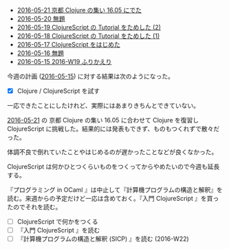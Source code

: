 - [2016-05-21 京都 Clojure の集い 16.05 にでた][2016-05-21]
- [2016-05-20 無題][2016-05-20]
- [2016-05-19 ClojureScript の Tutorial をためした (2)][2016-05-19]
- [2016-05-18 ClojureScript の Tutorial をためした (1)][2016-05-18]
- [2016-05-17 ClojureScript をはじめた][2016-05-17]
- [2016-05-16 無題][2016-05-16]
- [2016-05-15 2016-W19 ふりかえり][2016-05-15]

今週の計画 ([2016-05-15][]) に対する結果は次のようになった。

- [x] Clojure / ClojureScript を試す

一応できたことにしたけれど、実際にはあまりきちんとできていない。

[2016-05-21][] の 京都 Clojure の集い 16.05 に合わせて Clojure を復習し ClojureScript に挑戦した。結果的には発表もできず、ものもつくれずで散々だった。

体調不良で倒れていたことやはじめるのが遅かったことなどが良くなかった。

ClojureScript は何かひとつくらいものをつくってからやめたいので今週も延長する。

『プログラミング in OCaml 』は中止して『計算機プログラムの構造と解釈』を読む。来週からの予定だけど一応は含めておく。『入門 ClojureScript 』を買ったのでそれを読む。

- [ ] ClojureScript で何かをつくる
- [ ] 『入門 ClojureScript 』を読む
- [ ] 『計算機プログラムの構造と解釈 (SICP) 』を読む (2016-W22)

[2016-05-15]: http://blog.bouzuya.net/2016/05/15/
[2016-05-16]: http://blog.bouzuya.net/2016/05/16/
[2016-05-17]: http://blog.bouzuya.net/2016/05/17/
[2016-05-18]: http://blog.bouzuya.net/2016/05/18/
[2016-05-19]: http://blog.bouzuya.net/2016/05/19/
[2016-05-20]: http://blog.bouzuya.net/2016/05/20/
[2016-05-21]: http://blog.bouzuya.net/2016/05/21/

